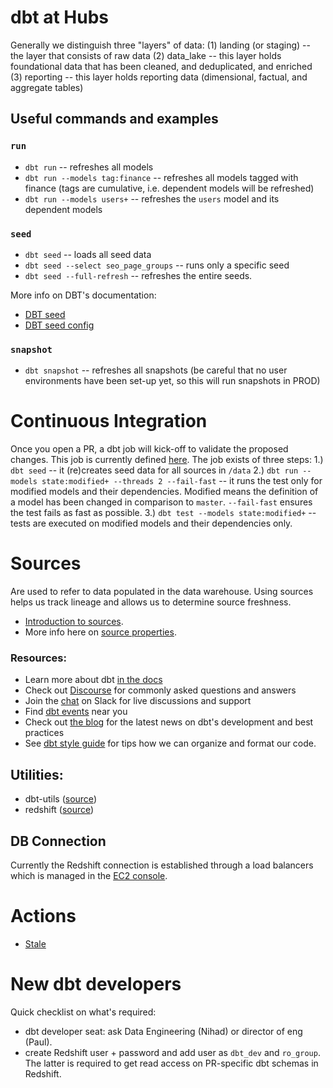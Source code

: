# dbt at Hubs

Generally we distinguish three "layers" of data:
(1) landing (or staging) -- the layer that consists of raw data
(2) data_lake -- this layer holds foundational data that has been cleaned, and deduplicated, and enriched
(3) reporting -- this layer holds reporting data (dimensional, factual, and aggregate tables)

## Useful commands and examples

### `run`
- `dbt run` -- refreshes all models
- `dbt run --models tag:finance` -- refreshes all models tagged with finance (tags are cumulative, i.e. dependent models will be refreshed)
- `dbt run --models users+` -- refreshes the `users` model and its dependent models

### `seed`
- `dbt seed` -- loads all seed data
- `dbt seed --select seo_page_groups` -- runs only a specific seed
- `dbt seed --full-refresh` -- refreshes the entire seeds.

More info on DBT's documentation:
- [DBT seed](https://docs.getdbt.com/docs/building-a-dbt-project/seeds)
- [DBT seed config](https://docs.getdbt.com/reference/seed-configs)

### `snapshot`
- `dbt snapshot` -- refreshes all snapshots (be careful that no user environments have been set-up yet, so this will run snapshots in PROD)

# Continuous Integration
Once you open a PR, a dbt job will kick-off to validate the proposed changes. This job is currently defined [here](https://cloud.getdbt.com/#/accounts/12103/projects/19451/jobs/26919/). The job exists of three steps:
1.) `dbt seed` -- it (re)creates seed data for all sources in `/data`
2.) `dbt run --models state:modified+ --threads 2 --fail-fast` -- it runs the test only for modified models and their dependencies. Modified means the definition of a model has been changed in comparison to `master`. `--fail-fast` ensures the test fails as fast as possible.
3.) `dbt test --models state:modified+` -- tests are executed on modified models and their dependencies only.

# Sources
Are used to refer to data populated in the data warehouse. Using sources helps us track lineage and allows us to determine source freshness.
- [Introduction to sources](https://docs.getdbt.com/docs/building-a-dbt-project/using-sources).
- More info here on [source properties](https://docs.getdbt.com/reference/resource-properties/freshness).

### Resources:
- Learn more about dbt [in the docs](https://docs.getdbt.com/docs/introduction)
- Check out [Discourse](https://discourse.getdbt.com/) for commonly asked questions and answers
- Join the [chat](http://slack.getdbt.com/) on Slack for live discussions and support
- Find [dbt events](https://events.getdbt.com) near you
- Check out [the blog](https://blog.getdbt.com/) for the latest news on dbt's development and best practices
- See [dbt style guide](https://github.com/dbt-labs/corp/blob/master/dbt_style_guide.md) for tips how we can organize and format our code.

## Utilities:
- dbt-utils ([source](https://github.com/dbt-labs/dbt-utils))
- redshift ([source](https://github.com/dbt-labs/redshift))

## DB Connection
Currently the Redshift connection is established through a load balancers which is managed in the [EC2 console](https://eu-west-1.console.aws.amazon.com/ec2/v2/home?region=eu-west-1#LoadBalancers:sort=loadBalancerName).

# Actions
- [Stale](https://github.com/actions/stale)

# New dbt developers
Quick checklist on what's required:
- dbt developer seat: ask Data Engineering (Nihad) or director of eng (Paul).
- create Redshift user + password and add user as `dbt_dev` and `ro_group`. The latter is required to get read access on PR-specific dbt schemas in Redshift.
